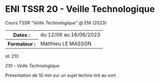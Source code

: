 # ENI TSSR 20 - Veille Technologique
Cours TSSR *"Veille Technologique"* @ ENI (2023)

<table>
<tr><th>Dates     :</th><td>du 12/06 au 16/06/2023</td></tr>
<tr><th>Formateur :</th><td>Matthieu LE MASSON</td></tr>
</table>

id: 210

*210 - Veille Technologique*

Présentation de 10 min sur un sujet techno tiré au sort
